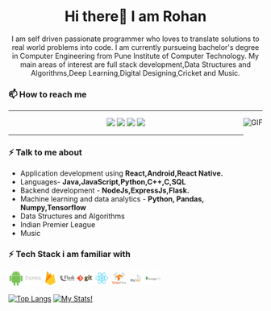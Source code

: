 <h1 align="center">Hi there👋 I am Rohan</h1>
<p align="center">
I am self driven passionate programmer who loves to translate solutions to real world problems into code. I am currently pursueing bachelor's degree in Computer Engineering  from Pune Institute of Computer Technology. My main areas of interest are full stack development,Data Structures and Algorithms,Deep Learning,Digital Designing,Cricket and Music.
</p>
<h3>📫 How to reach me </h3>
<hr>
<img height=200 align="right" alt="GIF" src="https://media.giphy.com/media/zOvBKUUEERdNm/giphy.gif"/>
<div align="center">
  
  [<img src="https://img.shields.io/badge/linkedin-%230077B5.svg?&style=for-the-badge&logo=linkedin&logoColor=white" />](https://www.linkedin.com/in/rohan-naik-5a076a185/) [<img src="https://img.shields.io/badge/-gmail-c14438?style=for-the-badge&logo=Gmail&logoColor=white"/>](mailto:rohan.nn1203@gmail.com) [<img src = "https://img.shields.io/badge/instagram-%23E4405F.svg?&style=for-the-badge&logo=instagram&logoColor=white">](https://www.instagram.com/rohan_naik_07/) [<img src = "https://img.shields.io/badge/resume-%234285F4.svg?&style=for-the-badge&logo=google-drive&logoColor=white">](https://drive.google.com/file/d/1CUInDFx9Gu6Kx-mlQGQid8OM1efqqg81/view?usp=sharing)<br>
  
 </div>
  <hr>
  
 ### ⚡ Talk to me about
- Application development using **React,Android,React Native.**
- Languages- **Java,JavaScript,Python,C++,C,SQL** 
- Backend development - **NodeJs,ExpressJs,Flask.**
- Machine learning and data analytics - **Python, Pandas, Numpy,Tensorflow**
- Data Structures and Algorithms
- Indian Premier League
- Music

### ⚡ Tech Stack i am familiar with
<code><img height="30" src="https://raw.githubusercontent.com/github/explore/80688e429a7d4ef2fca1e82350fe8e3517d3494d/topics/android/android.png"></code>
<code><img height="30" src="https://raw.githubusercontent.com/github/explore/80688e429a7d4ef2fca1e82350fe8e3517d3494d/topics/express/express.png"></code>
<code><img height="30" src="https://raw.githubusercontent.com/github/explore/80688e429a7d4ef2fca1e82350fe8e3517d3494d/topics/firebase/firebase.png"></code>
<code><img height="30" src="https://raw.githubusercontent.com/github/explore/80688e429a7d4ef2fca1e82350fe8e3517d3494d/topics/flask/flask.png"></code>
<code><img height="30" src="https://raw.githubusercontent.com/github/explore/80688e429a7d4ef2fca1e82350fe8e3517d3494d/topics/git/git.png"></code>
<code><img height="30" src="https://raw.githubusercontent.com/github/explore/80688e429a7d4ef2fca1e82350fe8e3517d3494d/topics/react/react.png"></code>
<code><img height="30" src="https://raw.githubusercontent.com/github/explore/80688e429a7d4ef2fca1e82350fe8e3517d3494d/topics/tensorflow/tensorflow.png"></code>
<code><img height="30" src="https://raw.githubusercontent.com/github/explore/80688e429a7d4ef2fca1e82350fe8e3517d3494d/topics/mysql/mysql.png"></code>
<code><img height="30" src="https://raw.githubusercontent.com/github/explore/80688e429a7d4ef2fca1e82350fe8e3517d3494d/topics/mongodb/mongodb.png"></code>
 
[![Top Langs](https://github-readme-stats.vercel.app/api/top-langs/?username=rohan-naik07&theme=radical&hide=jupyter_notebook)](https://github.com/anuraghazra/github-readme-stats)
[![My Stats!](https://github-readme-stats.vercel.app/api?username=rohan-naik07&show_icons=true&theme=radical)](https://github.com/anuraghazra/github-readme-stats)
<!--
**rohan-naik07/rohan-naik07** is a ✨ _special_ ✨ repository because its `README.md` (this file) appears on your GitHub profile.

Here are some ideas to get you started:

- 🔭 I’m currently working on ...
- 🌱 I’m currently learning ...
- 👯 I’m looking to collaborate on ...
- 🤔 I’m looking for help with ...
- 💬 Ask me about ...
- 📫 How to reach me: ...
- 😄 Pronouns: ...
- ⚡ Fun fact: ...
-->
